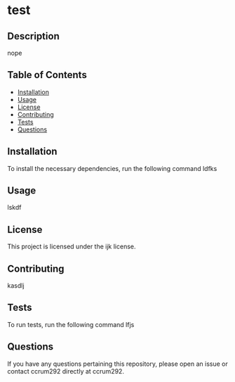
# test 
 
## Description 
 nope 

## Table of Contents 
 * [Installation](#installation) 
 * [Usage](#usage) 
 * [License](#license) 
 * [Contributing](#contributing) 
 * [Tests](#tests) 
 * [Questions](#questions) 

## Installation 
 To install the necessary dependencies, run the following command 
 ldfks 

## Usage 
 lskdf 

## License 
 This project is licensed under the ijk license. 

## Contributing 
 kasdlj 

## Tests 
 To run tests, run the following command 
 lfjs 

## Questions 
 If you have any questions pertaining this repository, please open an issue or contact ccrum292 directly at ccrum292. 

